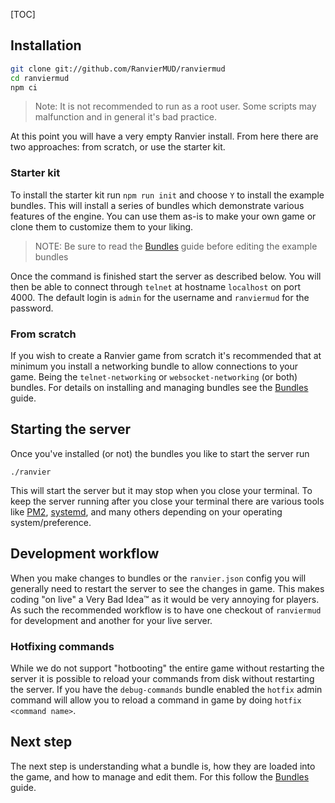 [TOC]

## Installation

```sh
git clone git://github.com/RanvierMUD/ranviermud
cd ranviermud
npm ci
```
> Note: It is not recommended to run as a root user. Some scripts may malfunction and in general it's bad practice.

At this point you will have a very empty Ranvier install. From here there are two approaches: from scratch, or use the
starter kit.

### Starter kit

To install the starter kit run `npm run init` and choose `Y` to install the example bundles. This will install a series
of bundles which demonstrate various features of the engine. You can use them as-is to make your own game or clone them
to customize them to your liking.

> NOTE: Be sure to read the [Bundles](bundles.md) guide before editing the example bundles

Once the command is finished start the server as described below. You will then be able to connect through `telnet`
at hostname `localhost` on port 4000. The default login is `admin` for the username and `ranviermud` for the password.

### From scratch

If you wish to create a Ranvier game from scratch it's recommended that at minimum you install a networking bundle to
allow connections to your game. Being the `telnet-networking` or `websocket-networking` (or both) bundles. For details
on installing and managing bundles see the [Bundles](bundles.md) guide.

## Starting the server

Once you've installed (or not) the bundles you like to start the server run

```
./ranvier
```

This will start the server but it may stop when you close your terminal. To keep the server running after you close your
terminal there are various tools like [PM2](http://pm2.keymetrics.io/),
[systemd](https://nodesource.com/blog/running-your-node-js-app-with-systemd-part-1/), and many others depending on your
operating system/preference.

## Development workflow

When you make changes to bundles or the `ranvier.json` config you will generally need to restart the server to see the
changes in game. This makes coding "on live" a Very Bad Idea&trade; as it would be very annoying for players. As such
the recommended workflow is to have one checkout of `ranviermud` for development and another for your live server.

### Hotfixing commands

While we do not support "hotbooting" the entire game without restarting the server it is possible to reload your
commands from disk without restarting the server. If you have the `debug-commands` bundle enabled the `hotfix`
admin command will allow you to reload a command in game by doing `hotfix <command name>`.


## Next step

The next step is understanding what a bundle is, how they are loaded into the game, and how to manage and edit them. For
this follow the [Bundles](bundles.md) guide.

